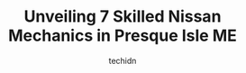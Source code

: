 ---
layout: ampstory
image: https://images.unsplash.com/photo-1608839968395-12aed2154570?ixlib=rb-4.0.3&ixid=MnwxMjA3fDB8MHxwaG90by1wYWdlfHx8fGVufDB8fHx8&auto=format&fit=crop&w=640&h=853&q=80
author: techidn
featured: false
description: Entrust your vehicle to the 7 best Nissan Mechanic in Presque Isle ME, USA and experience the difference they can make. With their extensive knowledge, state-of-the-art facilities, and commi
title: Unveiling 7 Skilled Nissan Mechanics in Presque Isle ME
cover:
   title: Unveiling 7 Skilled Nissan Mechanics in Presque Isle ME
   subtitle: Rickpate
   background: https://images.unsplash.com/photo-1608839968395-12aed2154570?ixlib=rb-4.0.3&ixid=MnwxMjA3fDB8MHxwaG90by1wYWdlfHx8fGVufDB8fHx8&auto=format&fit=crop&w=640&h=853&q=80

pages: 
 - layout: thirds
   top: <h1>#1 Carrolls Auto Sales</h1>
   bottom: "<p>Great sales staff who are willing to work with you. We were looking at one car from Carrolls and three from Quirks. Quirks took all day to return calls and give us a d</p>"
   background: https://www.knot35.com/toplist/wp-content/uploads/2023/06/best-nissan-mechanic-1-in-presque-isle-me-1685840636.jpeg
   backgroundblur: true
 - layout: thirds
   top: <h1>#2 Hogan Tire Company</h1>
   bottom: "<p>30 Rice St, Presque Isle, ME 04769, United States</p>"
   background: https://www.knot35.com/toplist/wp-content/uploads/2023/06/best-nissan-mechanic-2-in-presque-isle-me-1685840636.jpeg
   cta:
      link: https://www.knot35.com/toplist/unveiling-7-skilled-nissan-mechanics-in-presque-isle-me/
      text: Unveiling 7 Skilled Nissan Mechanics in Presque Isle ME
 - layout: thirds
   top: <h1>#3 Jalbert Automotive & Auto Body</h1>
   bottom: "<p>204 Chapman Rd, Presque Isle, ME 04769, United States</p>"
   background: https://www.knot35.com/toplist/wp-content/uploads/2023/06/best-nissan-mechanic-3-in-presque-isle-me-1685840637.jpeg
   cta:
      link: https://www.knot35.com/toplist/unveiling-7-skilled-nissan-mechanics-in-presque-isle-me/
      text: Unveiling 7 Skilled Nissan Mechanics in Presque Isle ME
 - layout: thirds
   top: <h1>#4 Mike Cowetts Auto Body & Towing Services, INC.</h1>
   bottom: "<p>254 Fort Fairfield Rd, Presque Isle, ME 04769, United States</p>"
   background: https://images.unsplash.com/photo-1509114397022-ed747cca3f65?ixlib=rb-4.0.3&ixid=MnwxMjA3fDB8MHxwaG90by1wYWdlfHx8fGVufDB8fHx8&auto=format&fit=crop&w=640&h=853&q=80
   cta:
      link: https://www.knot35.com/toplist/unveiling-7-skilled-nissan-mechanics-in-presque-isle-me/
      text: Unveiling 7 Skilled Nissan Mechanics in Presque Isle ME
 - layout: thirds
   top: <h1>#5 Impact Auto Inc.</h1>
   bottom: "<p>90 Houlton Rd, Presque Isle, ME 04769, United States</p>"
   background: https://images.unsplash.com/photo-1632260260864-caf7fde5ec36?ixlib=rb-4.0.3&ixid=MnwxMjA3fDB8MHxwaG90by1wYWdlfHx8fGVufDB8fHx8&auto=format&fit=crop&w=640&h=853&q=80
   cta:
      link: https://www.knot35.com/toplist/unveiling-7-skilled-nissan-mechanics-in-presque-isle-me/
      text: Unveiling 7 Skilled Nissan Mechanics in Presque Isle ME
 - layout: thirds
   top: <h1>#6 Walmart Auto Care Centers</h1>
   bottom: "<p>781 Main St, Presque Isle, ME 04769, United States</p>"
   background: https://images.unsplash.com/photo-1615749413727-825b59a857b5?ixlib=rb-4.0.3&ixid=MnwxMjA3fDB8MHxwaG90by1wYWdlfHx8fGVufDB8fHx8&auto=format&fit=crop&w=640&h=853&q=80
   cta:
      link: https://www.knot35.com/toplist/unveiling-7-skilled-nissan-mechanics-in-presque-isle-me/
      text: Unveiling 7 Skilled Nissan Mechanics in Presque Isle ME
 - layout: thirds
   top: <h1>#7 North Country Auto Presque Isle</h1>
   bottom: "<p>792 Main St, Presque Isle, ME 04769, United States</p>"
   background: https://images.unsplash.com/photo-1488554378835-f7acf46e6c98?ixlib=rb-4.0.3&ixid=MnwxMjA3fDB8MHxwaG90by1wYWdlfHx8fGVufDB8fHx8&auto=format&fit=crop&w=640&h=853&q=80
   cta:
      link: https://www.knot35.com/toplist/unveiling-7-skilled-nissan-mechanics-in-presque-isle-me/
      text: Unveiling 7 Skilled Nissan Mechanics in Presque Isle ME
 - layout: thirds
   middle: Continue reading...
   background: https://images.unsplash.com/photo-1540457036297-448b6b99e91c?ixlib=rb-4.0.3&ixid=MnwxMjA3fDB8MHxwaG90by1wYWdlfHx8fGVufDB8fHx8&auto=format&fit=crop&w=640&h=853&q=80
   cta:
      link: https://www.knot35.com/toplist/unveiling-7-skilled-nissan-mechanics-in-presque-isle-me/
      text: Unveiling 7 Skilled Nissan Mechanics in Presque Isle ME
      
---